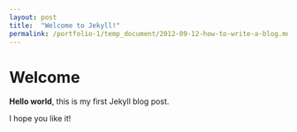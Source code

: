```yaml
---
layout: post
title:  "Welcome to Jekyll!"
permalink: /portfolio-1/temp_document/2012-09-12-how-to-write-a-blog.md
---
```


# Welcome

**Hello world**, this is my first Jekyll blog post.

I hope you like it!